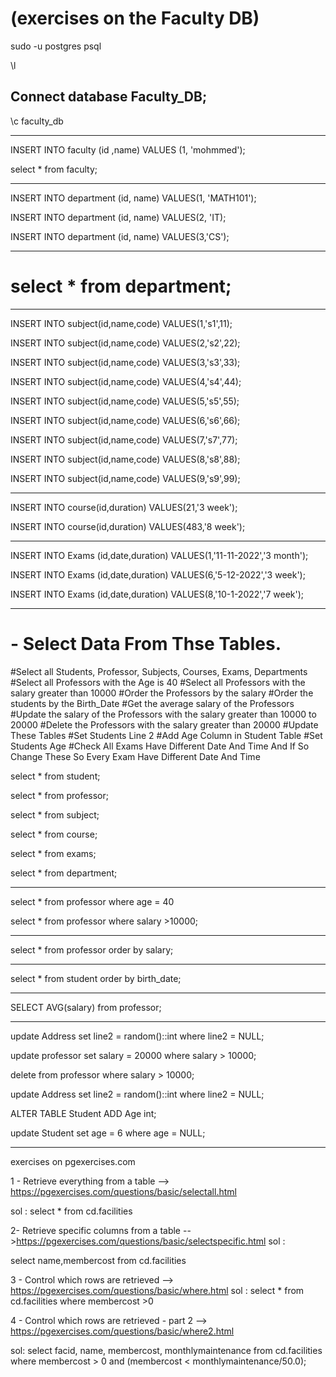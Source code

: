 # (exercises on the Faculty DB)


sudo -u postgres psql

\l


## Connect database Faculty_DB;

\c faculty_db

---------------------------------

INSERT INTO faculty (id ,name) VALUES (1, 'mohmmed');

select * from faculty;

---------------------------------

INSERT INTO department (id, name) VALUES(1, 'MATH101');

INSERT INTO department (id, name) VALUES(2, 'IT);

INSERT INTO department (id, name) VALUES(3,'CS');

---------------------------------

# select * from department;

---------------------------------

INSERT INTO subject(id,name,code) VALUES(1,'s1',11);

INSERT INTO subject(id,name,code) VALUES(2,'s2',22);

INSERT INTO subject(id,name,code) VALUES(3,'s3',33);

INSERT INTO subject(id,name,code) VALUES(4,'s4',44);

INSERT INTO subject(id,name,code) VALUES(5,'s5',55);

INSERT INTO subject(id,name,code) VALUES(6,'s6',66);

INSERT INTO subject(id,name,code) VALUES(7,'s7',77);

INSERT INTO subject(id,name,code) VALUES(8,'s8',88);

INSERT INTO subject(id,name,code) VALUES(9,'s9',99);

---------------------------------

INSERT INTO course(id,duration) VALUES(21,'3 week');

INSERT INTO course(id,duration) VALUES(483,'8 week');

---------------------------------

INSERT INTO Exams (id,date,duration) VALUES(1,'11-11-2022','3 month');

INSERT INTO Exams (id,date,duration) VALUES(6,'5-12-2022','3 week');

INSERT INTO Exams (id,date,duration) VALUES(8,'10-1-2022','7 week');

*************************************************************

# - Select Data From Thse Tables.
#Select all Students, Professor, Subjects, Courses, Exams, Departments
#Select all Professors with the Age is 40
#Select all Professors with the salary greater than 10000
#Order the Professors by the salary
#Order the students by the Birth_Date
#Get the average salary of the Professors
#Update the salary of the Professors with the salary greater than 10000 to 20000
#Delete the Professors with the salary greater than 20000
#Update These Tables
#Set Students Line 2
#Add Age Column in Student Table
#Set Students Age
#Check All Exams Have Different Date And Time And If So Change These So Every Exam Have Different Date And Time

select * from student;

select * from professor;

select * from subject;

select * from course;

select * from exams;

select * from department;

---------------------------------

select * from professor where age = 40

select * from professor where salary >10000;

---------------------------------

select * from professor order by salary;

---------------------------------

select * from student  order by birth_date;

---------------------------------

SELECT AVG(salary) from professor;

---------------------------------

update Address set line2 = random()::int where line2 = NULL;

update professor set salary = 20000 where salary > 10000;

delete from professor where salary > 10000;

update Address set line2 = random()::int where line2 = NULL;

ALTER TABLE Student
ADD Age int;

update Student set age = 6 where age = NULL;

*************************************************************

exercises on pgexercises.com

1 - Retrieve everything from a table --> https://pgexercises.com/questions/basic/selectall.html

sol : 
select *
from cd.facilities

2- Retrieve specific columns from a table -->https://pgexercises.com/questions/basic/selectspecific.html
sol : 

select name,membercost
from cd.facilities

3 - Control which rows are retrieved --> https://pgexercises.com/questions/basic/where.html
sol : 
select *
from cd.facilities
where membercost >0

4 - Control which rows are retrieved - part 2 --> https://pgexercises.com/questions/basic/where2.html

sol:
select facid, name, membercost, monthlymaintenance 
	from cd.facilities 
	where 
		membercost > 0 and (membercost < monthlymaintenance/50.0); 
